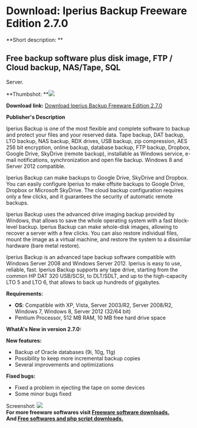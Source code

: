 # Download: Iperius Backup Freeware Edition 2.7.0

**Short description: **

## Free backup software plus disk image, FTP / Cloud backup, NAS/Tape, SQL
Server.

  
**Thumbshot: **![](http://www.freewarefiles.com/screenshot/iperius_bu_md.jpg)   
  
**Download link:** [Download Iperius Backup Freeware Edition 2.7.0](http://freesoftwares.boysofts.com/Iperius-Backup-Freeware-Edition_program_88486.html)  
  

**Publisher's Description**  
  

Iperius Backup is one of the most flexible and complete software to backup and
protect your files and your reserved data. Tape backup, DAT backup, LTO
backup, NAS backup, RDX drives, USB backup, zip compression, AES 256 bit
encryption, online backup, database backup, FTP backup, Dropbox, Google Drive,
SkyDrive (remote backup), installable as Windows service, e-mail
notifications, synchronization and open file backup. Windows 8 and Server 2012
compatible.

Iperius Backup can make backups to Google Drive, SkyDrive and Dropbox. You can
easily configure Iperius to make offsite backups to Google Drive, Dropbox or
Microsoft SkyDrive. The cloud backup configuration requires only a few clicks,
and it guarantees the security of automatic remote backups.

Iperius Backup uses the advanced drive imaging backup provided by Windows,
that allows to save the whole operating system with a fast block-level backup.
Iperius Backup can make whole-disk images, allowing to recover a server with a
few clicks. You can also restore individual files, mount the image as a
virtual machine, and restore the system to a dissimilar hardware (bare metal
restore).

Iperius Backup is an advanced tape backup software compatible with Windows
Server 2008 and Windows Server 2012. Iperius is easy to use, reliable, fast.
Iperius Backup supports any tape drive, starting from the common HP DAT 320
USB/SCSI, to DLT/SDLT, and up to the high-capacity LTO 5 and LTO 6, that
allows to back up hundreds of gigabytes.

**Requirements:**

  * **OS**: Compatible with XP, Vista, Server 2003/R2, Server 2008/R2, Windows 7, Windows 8, Server 2012 (32/64 bit) 
  * Pentium Processor, 512 MB RAM, 10 MB free hard drive space 

**WhatA's New in version 2.7.0:**

**New features:**

  * Backup of Oracle databases (9i, 10g, 11g) 
  * Possibility to keep more incremental backup copies 
  * Several improvements and optimizations 

**Fixed bugs:**

  * Fixed a problem in ejecting the tape on some devices 
  * Some minor bugs fixed 

  
  
Screenshot: ![](http://www.freewarefiles.com/screenshot/iperius_bu.jpg)  
**For more freeware softwares visit [Freeware software downloads.](http://freesoftwares.boysofts.com/)**   
**And [Free softwares and php script downloads.](http://www.boysofts.com/)**

